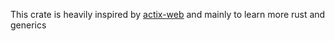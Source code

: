 This crate is heavily inspired by [actix-web](https://github.com/actix/actix-web) and mainly to learn more rust and generics